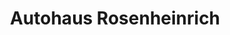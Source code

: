 ---
title: "Autohaus Rosenheinrich"
url: /zahna-elster/autohaus-rosenheinrich/
shop: Autowerkstatt
---